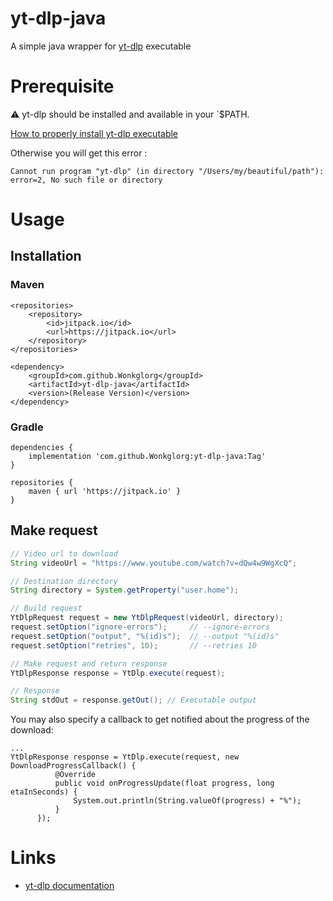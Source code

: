 # yt-dlp-java

A simple java wrapper for [yt-dlp](https://github.com/yt-dlp/yt-dlp) executable

# Prerequisite

:warning: yt-dlp should be installed and available in your `$PATH.

[How to properly install yt-dlp executable](https://github.com/yt-dlp/yt-dlp#installation)

Otherwise you will get this error :

`Cannot run program "yt-dlp" (in directory "/Users/my/beautiful/path"): error=2, No such file or directory`

# Usage

## Installation

### Maven

```
<repositories>
    <repository>
        <id>jitpack.io</id>
        <url>https://jitpack.io</url>
    </repository>
</repositories>
```

```
<dependency>
    <groupId>com.github.Wonkglorg</groupId>
    <artifactId>yt-dlp-java</artifactId>
    <version>(Release Version)</version>
</dependency>
```


### Gradle

```
dependencies {
    implementation 'com.github.Wonkglorg:yt-dlp-java:Tag'
}
```

```
repositories {
    maven { url 'https://jitpack.io' }
}
```

## Make request

```java
// Video url to download
String videoUrl = "https://www.youtube.com/watch?v=dQw4w9WgXcQ";

// Destination directory
String directory = System.getProperty("user.home");

// Build request
YtDlpRequest request = new YtDlpRequest(videoUrl, directory);
request.setOption("ignore-errors");		// --ignore-errors
request.setOption("output", "%(id)s");	// --output "%(id)s"
request.setOption("retries", 10);		// --retries 10

// Make request and return response
YtDlpResponse response = YtDlp.execute(request);

// Response
String stdOut = response.getOut(); // Executable output
```

You may also specify a callback to get notified about the progress of the download:

```
...
YtDlpResponse response = YtDlp.execute(request, new DownloadProgressCallback() {
          @Override
          public void onProgressUpdate(float progress, long etaInSeconds) {
              System.out.println(String.valueOf(progress) + "%");
          }
      });
```
# Links
* [yt-dlp documentation](https://github.com/yt-dlp/yt-dlp)
